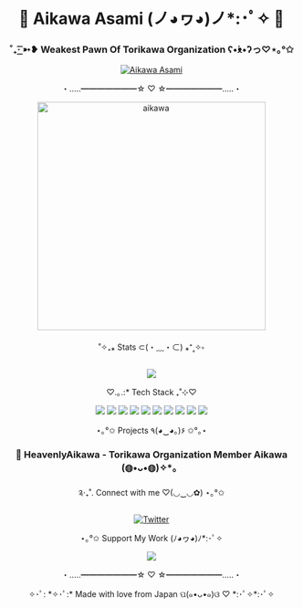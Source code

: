 <div align="center">

# 🎀 Aikawa Asami (ノ◕ヮ◕)ノ*:･ﾟ✧ 🌸

### ˚₊· ͟͟͞͞➳❥ Weakest Pawn Of Torikawa Organization ʕ•́ᴥ•̀ʔっ♡⋆｡°✩

<a href="https://github.com/AikawaAsami">
  <img src="https://komarev.com/ghpvc/?username=AikawaAsami&abbreviated=true&color=ff69b4&style=for-the-badge" alt="Aikawa Asami"/>
</a>

・‥…━━━━━━━☆ ♡ ☆━━━━━━━…‥・

<img src="https://github.com/AikawaAsami/AikawaAsami/assets/114198361/e1db1918-3e3c-4c25-a808-2a0cfd4506cb" alt="aikawa" width="400"/>

˚✧₊⁎ Stats ⊂(・﹏・⊂) ⁎⁺˳✧༚

<img src="https://github-readme-stats.vercel.app/api?username=AikawaAsami&show_icons=true&theme=radical&title_color=ff69b4&icon_color=ff69b4&border_color=ff69b4"/>

♡.｡.:* Tech Stack ₊˚⊹♡

<img src="https://img.shields.io/badge/C%23-FFB6C1?style=for-the-badge&logo=c-sharp&logoColor=white"/>
<img src="https://img.shields.io/badge/.NET-FF69B4?style=for-the-badge&logo=dotnet&logoColor=white"/>
<img src="https://img.shields.io/badge/Lua-FFB6C1?style=for-the-badge&logo=lua&logoColor=white"/>
<img src="https://img.shields.io/badge/Assembly-FF69B4?style=for-the-badge&logo=assemblyscript&logoColor=white"/>
<img src="https://img.shields.io/badge/Ruby-FFB6C1?style=for-the-badge&logo=ruby&logoColor=white"/>
<img src="https://img.shields.io/badge/CSS-FF69B4?style=for-the-badge&logo=css3&logoColor=white"/>
<img src="https://img.shields.io/badge/C++-FFB6C1?style=for-the-badge&logo=cplusplus&logoColor=white"/>
<img src="https://img.shields.io/badge/C-FF69B4?style=for-the-badge&logo=c&logoColor=white"/>
<img src="https://img.shields.io/badge/PHP-FFB6C1?style=for-the-badge&logo=php&logoColor=white"/>
<img src="https://img.shields.io/badge/Shell-FF69B4?style=for-the-badge&logo=gnu-bash&logoColor=white"/>


⋆｡°✩ Projects ٩(◕‿◕｡)۶ ✩°｡⋆

### 🌸 HeavenlyAikawa - Torikawa Organization Member Aikawa (◍•ᴗ•◍)✧*。

༉‧₊˚. Connect with me ♡(◡‿◡✿) ⋆｡°✩

[![Twitter](https://img.shields.io/badge/Twitter-FF69B4?style=for-the-badge&logo=Twitter&logoColor=white)](https://twitter.com/ch_asami)

⋆｡°✩ Support My Work (ﾉ◕ヮ◕)ﾉ*:･ﾟ✧

<a href="https://ko-fi.com/heavenlyaikawa">
  <img src="https://img.shields.io/badge/Buy%20Me%20a%20Coffee-FFB6C1?style=for-the-badge&logo=ko-fi&logoColor=white&label=Support%20on%20Ko-fi&labelColor=FF69B4"/>
</a>

・‥…━━━━━━━☆ ♡ ☆━━━━━━━…‥・

<p align="center">✧･ﾟ: *✧･ﾟ:* Made with love from Japan ପ(๑•ᴗ•๑)ଓ ♡ *:･ﾟ✧*:･ﾟ✧</p>

</div>

